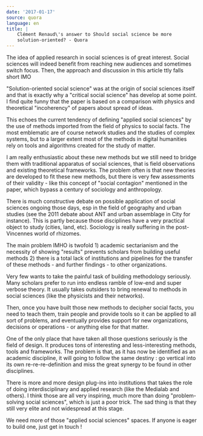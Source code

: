 ```yaml
---
date: '2017-01-17'
source: quora
language: en
title: |
    Clément Renaud\'s answer to Should social science be more
    solution-oriented? - Quora
---
```


The idea of applied research in social sciences is of great interest.
Social sciences will indeed benefit from reaching new audiences and
sometimes switch focus. Then, the approach and discussion in this
article ttly falls short IMO

\"Solution-oriented social science\" was at the origin of social
sciences itself and that is exactly why a \"critical social science\"
has develop at some point. I find quite funny that the paper is based on
a comparison with physics and theoretical \"incoherency\" of papers
about spread of ideas.

This echoes the current tendency of defining \"applied social sciences\"
by the use of methods imported from the field of physics to social
facts. The most emblematic are of course network studies and the studies
of complex systems, but to a larger extent most of the methods in
digital humanities rely on tools and algorithms created for the study of
matter.

I am really enthusiastic about these new methods but we still need to
bridge them with traditional apparatus of social sciences, that is field
observations and existing theoretical frameworks. The problem often is
that new theories are developed to fit these new methods, but there is
very few assessments of their validity - like this concept of \"social
contagion\" mentioned in the paper, which bypass a century of sociology
and anthropology.

There is much constructive debate on possible application of social
sciences ongoing those days, esp in the field of geography and urban
studies (see the 2011 debate about ANT and urban assemblage in City for
instance). This is partly because those disciplines have a very
practical object to study (cities, land, etc). Sociology is really
suffering in the post-Vincennes world of rhizomes.

The main problem IMHO is twofold 1) academic sectarianism and the
necessity of showing \"results\" prevents scholars from building useful
methods 2) there is a total lack of institutions and pipelines for the
transfer of these methods - and further findings - to other
organizations.

Very few wants to take the painful task of building methodology
seriously. Many scholars prefer to run into endless ramble of low-end
and super verbose theory. It usually takes outsiders to bring renewal to
methods in social sciences (like the physicists and their networks).

Then, once you have built those new methods to decipher social facts,
you need to teach them, train people and provide tools so it can be
applied to all sort of problems, and eventually provides support for new
organizations, decisions or operations - or anything else for that
matter.

One of the only place that have taken all those questions seriously is
the field of design. It produces tons of interesting and
less-interesting methods, tools and frameworks. The problem is that, as
it has now be identified as an academic discipline, it will going to
follow the same destiny : go vertical into its own re-re-re-definition
and miss the great synergy to be found in other disciplines.

There is more and more design plug-ins into institutions that takes the
role of doing interdisciplinary and applied research (like the Medialab
and others). I think those are all very inspiring, much more than doing
\"problem-solving social sciences\", which is just a poor trick. The sad
thing is that they still very elite and not widespread at this stage.

We need more of those \"applied social sciences\" spaces. If anyone is
eager to build one, just get in touch !
